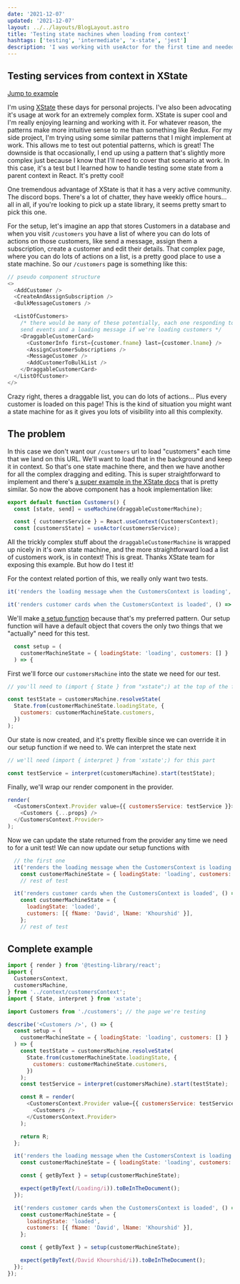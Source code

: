 ```yaml
---
date: '2021-12-07'
updated: '2021-12-07'
layout: ../../layouts/BlogLayout.astro
title: 'Testing state machines when loading from context'
hashtags: ['testing', 'intermediate', 'x-state', 'jest']
description: 'I was working with useActor for the first time and needed to force some state to write some tests.'
---
```


## Testing services from context in XState

<a href="#complete-example">Jump to example</a>

I'm using <a href="https://xstate.js.org/docs/" target="_blank">XState</a> these days for personal projects. I've also been advocating it's usage at work for an extremely complex form. XState is super cool and I'm really enjoying learning and working with it. For whatever reason, the patterns make more intuitive sense to me than something like Redux. For my side project, I'm trying using some similar patterns that I might implement at work. This allows me to test out potential patterns, which is great! The downside is that occasionally, I end up using a pattern that's slightly more complex just because I know that I'll need to cover that scenario at work. In this case, it's a test but I learned how to handle testing some state from a parent context in React. It's pretty cool!

One tremendous advantage of XState is that it has a very active community. The discord bops. There's a lot of chatter, they have weekly office hours... all in all, if you're looking to pick up a state library, it seems pretty smart to pick this one.

For the setup, let's imagine an app that stores Customers in a database and when you visit `/customers` you have a list of where you can do lots of actions on those customers, like send a message, assign them a subscription, create a customer and edit their details. That complex page, where you can do lots of actions on a list, is a pretty good place to use a state machine. So our `/customers` page is something like this:

```js
// pseudo component structure
<>
  <AddCustomer />
  <CreateAndAssignSubscription />
  <BulkMessageCustomers />

  <ListOfCustomers>
    /* there would be many of these potentially, each one responding to some
    send events and a loading message if we're loading customers */
    <DraggableCustomerCard>
      <CustomerInfo first={customer.fname} last={customer.lname} />
      <AssignCustomerSubscriptions />
      <MessageCustomer />
      <AddCustomerToBulkList />
    </DraggableCustomerCard>
  </ListOfCustomer>
</>
```

Crazy right, theres a draggable list, you can do lots of actions... Plus every customer is loaded on this page! This is the kind of situation you might want a state machine for as it gives you lots of visibility into all this complexity.

## The problem

In this case we don't want our `/customers` url to load "customers" each time that we land on this URL. We'll want to load that in the background and keep it in context. So that's one state machine there, and then we have another for all the complex dragging and editing. This is super straightforward to implement and there's <a href="https://xstate.js.org/docs/recipes/react.html#global-state-react-context">a super example in the XState docs</a> that is pretty similar. So now the above component has a hook implementation like:

```js
export default function Customers() {
  const [state, send] = useMachine(draggableCustomerMachine);

  const { customersService } = React.useContext(CustomersContext);
  const [customersState] = useActor(customersService);
```

All the trickly complex stuff about the `draggableCustomerMachine` is wrapped up nicely in it's own state machine, and the more straightforward load a list of customers work, is in context! This is great. Thanks XState team for exposing this example. But how do I test it!

For the context related portion of this, we really only want two tests.

```js
it('renders the loading message when the CustomersContext is loading', () => {});

it('renders customer cards when the CustomersContext is loaded', () => {});
```

We'll make <a href="/tips/setup-function-patterns/">a setup function</a> because that's my preferred pattern. Our setup function will have a default object that covers the only two things that we "actually" need for this test.

```js
  const setup = (
    customerMachineState = { loadingState: 'loading', customers: [] }
  ) => {
```

First we'll force our `customersMachine` into the state we need for our test.

```js
// you'll need to (import { State } from "xstate";) at the top of the file.

const testState = customersMachine.resolveState(
  State.from(customerMachineState.loadingState, {
    customers: customerMachineState.customers,
  })
);
```

Our state is now created, and it's pretty flexible since we can override it in our setup function if we need to. We can interpret the state next

```js
// we'll need (import { interpret } from 'xstate';) for this part

const testService = interpret(customersMachine).start(testState);
```

Finally, we'll wrap our render component in the provider.

```js
render(
  <CustomersContext.Provider value={{ customersService: testService }}>
    <Customers {...props} />
  </CustomersContext.Provider>
);
```

Now we can update the state returned from the provider any time we need to for a unit test! We can now update our setup functions with

```js
  // the first one
  it('renders the loading message when the CustomersContext is loading', () => {
    const customerMachineState = { loadingState: 'loading', customers: [] };
    // rest of test

  it('renders customer cards when the CustomersContext is loaded', () => {
    const customerMachineState = {
      loadingState: 'loaded',
      customers: [{ fName: 'David', lName: 'Khourshid' }],
    };
    // rest of test
```

<div id="complete-example" />

## Complete example

```js
import { render } from '@testing-library/react';
import {
  CustomersContext,
  customersMachine,
} from '../context/customersContext';
import { State, interpret } from 'xstate';

import Customers from './customers'; // the page we're testing

describe('<Customers />', () => {
  const setup = (
    customerMachineState = { loadingState: 'loading', customers: [] }
  ) => {
    const testState = customersMachine.resolveState(
      State.from(customerMachineState.loadingState, {
        customers: customerMachineState.customers,
      })
    );
    const testService = interpret(customersMachine).start(testState);

    const R = render(
      <CustomersContext.Provider value={{ customersService: testService }}>
        <Customers />
      </CustomersContext.Provider>
    );

    return R;
  };

  it('renders the loading message when the CustomersContext is loading', () => {
    const customerMachineState = { loadingState: 'loading', customers: [] };

    const { getByText } = setup(customerMachineState);

    expect(getByText(/Loading/i)).toBeInTheDocument();
  });

  it('renders customer cards when the CustomersContext is loaded', () => {
    const customerMachineState = {
      loadingState: 'loaded',
      customers: [{ fName: 'David', lName: 'Khourshid' }],
    };

    const { getByText } = setup(customerMachineState);

    expect(getByText(/David Khourshid/i)).toBeInTheDocument();
  });
});
```
